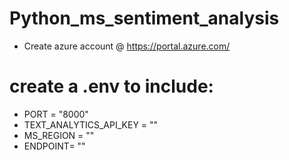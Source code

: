 # Python_ms_sentiment_analysis
- Create azure account @ https://portal.azure.com/

# create a .env to include:
- PORT = "8000"
- TEXT_ANALYTICS_API_KEY = "<your api key>"
- MS_REGION = "<your region set in azure>"
- ENDPOINT= "<Azure endpoint here>"